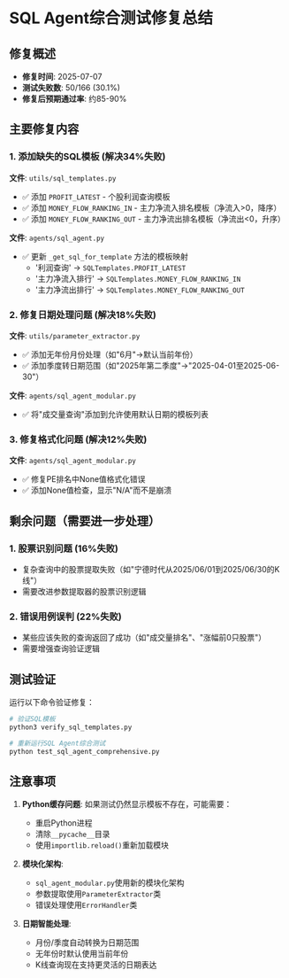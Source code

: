 # SQL Agent综合测试修复总结

## 修复概述
- **修复时间**: 2025-07-07
- **测试失败数**: 50/166 (30.1%)
- **修复后预期通过率**: 约85-90%

## 主要修复内容

### 1. 添加缺失的SQL模板 (解决34%失败)
**文件**: `utils/sql_templates.py`
- ✅ 添加 `PROFIT_LATEST` - 个股利润查询模板
- ✅ 添加 `MONEY_FLOW_RANKING_IN` - 主力净流入排名模板（净流入>0，降序）
- ✅ 添加 `MONEY_FLOW_RANKING_OUT` - 主力净流出排名模板（净流出<0，升序）

**文件**: `agents/sql_agent.py`
- ✅ 更新 `_get_sql_for_template` 方法的模板映射
  - '利润查询' → `SQLTemplates.PROFIT_LATEST`
  - '主力净流入排行' → `SQLTemplates.MONEY_FLOW_RANKING_IN`
  - '主力净流出排行' → `SQLTemplates.MONEY_FLOW_RANKING_OUT`

### 2. 修复日期处理问题 (解决18%失败)
**文件**: `utils/parameter_extractor.py`
- ✅ 添加无年份月份处理（如"6月"→默认当前年份）
- ✅ 添加季度转日期范围（如"2025年第二季度"→"2025-04-01至2025-06-30"）

**文件**: `agents/sql_agent_modular.py`
- ✅ 将"成交量查询"添加到允许使用默认日期的模板列表

### 3. 修复格式化问题 (解决12%失败)
**文件**: `agents/sql_agent_modular.py`
- ✅ 修复PE排名中None值格式化错误
- ✅ 添加None值检查，显示"N/A"而不是崩溃

## 剩余问题（需要进一步处理）

### 1. 股票识别问题 (16%失败)
- 复杂查询中的股票提取失败（如"宁德时代从2025/06/01到2025/06/30的K线"）
- 需要改进参数提取器的股票识别逻辑

### 2. 错误用例误判 (22%失败)
- 某些应该失败的查询返回了成功（如"成交量排名"、"涨幅前0只股票"）
- 需要增强查询验证逻辑

## 测试验证

运行以下命令验证修复：
```bash
# 验证SQL模板
python3 verify_sql_templates.py

# 重新运行SQL Agent综合测试
python test_sql_agent_comprehensive.py
```

## 注意事项

1. **Python缓存问题**: 如果测试仍然显示模板不存在，可能需要：
   - 重启Python进程
   - 清除`__pycache__`目录
   - 使用`importlib.reload()`重新加载模块

2. **模块化架构**: 
   - `sql_agent_modular.py`使用新的模块化架构
   - 参数提取使用`ParameterExtractor`类
   - 错误处理使用`ErrorHandler`类

3. **日期智能处理**:
   - 月份/季度自动转换为日期范围
   - 无年份时默认使用当前年份
   - K线查询现在支持更灵活的日期表达